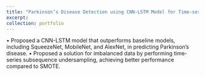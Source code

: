```yaml
---
title: "Parkinson’s Disease Detection using CNN-LSTM Model for Time-series Keystroke Data"
excerpt: 
collection: portfolio
---
```



• Proposed a CNN-LSTM model that outperforms baseline models, including SqueezeNet, MobileNet, and AlexNet,
in predicting Parkinson’s disease.
• Proposed a solution for imbalanced data by performing time-series subsequence undersampling, achieving better
performance compared to SMOTE.
